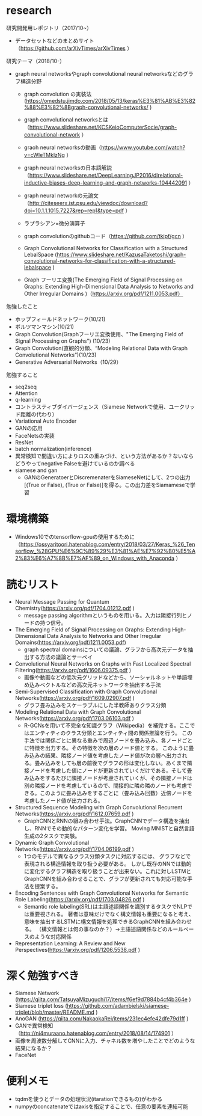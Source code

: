 
# research
研究開発用レポジトリ（2017/10~）
  - データセットなどのまとめサイト（https://github.com/arXivTimes/arXivTimes ）

研究テーマ（2018/10-）
  - graph neural networksやgraph convolutional neural networksなどのグラフ構造分野
    - graph convolution の実装法(https://omedstu.jimdo.com/2018/05/13/keras%E3%81%AB%E3%82%88%E3%82%8Bgraph-convolutional-networks/ )
    - graph convolutional networksとは（https://www.slideshare.net/KCSKeioComputerSocie/graph-convolutional-network ）
    - graoh neural networksの動画（https://www.youtube.com/watch?v=cWIeTMklzNg ）
    - graph neural networksの日本語解説（https://www.slideshare.net/DeepLearningJP2016/dlrelational-inductive-biases-deep-learning-and-graph-networks-104442091 ）
    - graph neural networkの元論文（http://citeseerx.ist.psu.edu/viewdoc/download?doi=10.1.1.1015.7227&rep=rep1&type=pdf ）
    - ラプラシアン=微分演算子
    
    - graph convolutionのgithubコード（https://github.com/tkipf/gcn ）
    - Graph Convolutional Networks for Classification with a Structured LebalSpace (https://www.slideshare.net/KazusaTaketoshi/graph-convolutional-networks-for-classification-with-a-structured-lebalspace )
    - Graph フーリエ変換(The Emerging Field of Signal Processing on Graphs: Extending High-Dimensional Data Analysis to Networks and Other Irregular Domains )（https://arxiv.org/pdf/1211.0053.pdf）
    
勉強したこと
  - ホップフィールドネットワーク(10/21)
  - ボルツマンマシン(10/21)
  - Graph Convolution(Graphフーリエ変換使用、"The Emerging Field of Signal Processing on Graphs") (10/23) 
  - Graph Convolution(直観的分類、“Modeling Relational Data with Graph Convolutional Networks”)(10/23)
  - Generative Adversarial Networks（10/29）

勉強すること
  - seq2seq
  - Attention
  - q-learning
  - コントラスティブダイバージェンス（Siamese Networkで使用、ユークリッド距離の代わり）
  - Variational Auto Encoder
  - GANの応用
  - FaceNetsの実装
  - ResNet
  - batch normalization(inference)
  - 異常検知で間違い方によりロスの重みづけ、という方法があるか？ないならどうやってnegative Falseを避けているのか調べる
  - siamese and gan
    - GANのGeneratoerとDiscremenaterをSiameseNetにして、2つの出力[(True or False), (True or False)]を得る。この出力差をSiamameseで学習
  
  
# 環境構築
  - Windows10でのtensorflow-gpuの使用するために（https://ossyaritoori.hatenablog.com/entry/2018/03/27/Keras_%26_Tensorflow_%28GPU%E6%9C%89%29%E3%81%AE%E7%92%B0%E5%A2%83%E6%A7%8B%E7%AF%89_on_Windows_with_Anaconda ）  
# 読むリスト
  - Neural Message Passing for Quantum Chemistry(https://arxiv.org/pdf/1704.01212.pdf )
    - message passing algorithmというものを用いる。入力は隣接行列とノードの持つ信号。
  - The Emerging Field of Signal Processing on Graphs: Extending High-Dimensional Data Analysis to Networks and Other Irregular Domains(https://arxiv.org/pdf/1211.0053.pdf)
    - graph spectral domainsについての議論、グラフから高次元データを抽出する方法の議論とサーベイ
  - Convolutional Neural Networks on Graphs with Fast Localized Spectral Filtering(https://arxiv.org/pdf/1606.09375.pdf )
    - 画像や動画などの低次元グリッドなどから、ソーシャルネットや単語埋め込みベクトルなどの高次元ネットワークを抽出する手法
  - Semi-Supervised Classification with Graph Convolutional Networks(https://arxiv.org/pdf/1609.02907.pdf )
    - グラフ畳み込みをスケーラブルにした半教師ありクラス分類
  - Modeling Relational Data with Graph Convolutional Networks(https://arxiv.org/pdf/1703.06103.pdf )
    - R-GCNsを用いて不完全な知識グラフ（Wikipedia）を補完する。ここではエンティティのクラス分類とエンティティ間の関係推論を行う。
    この手法では関係ごとに異なる重みで周辺ノードを畳み込み、各ノードごとに特徴を出力する。その特徴を次の層のノード値とする。
    このように畳み込みの結果、隣接ノード値を考慮したノード値が次の層へ出力される。畳み込みをしても層の前後でグラフの形は変化しない。あくまで隣接ノードを考慮した値にノードが更新されていくだけである。そして畳み込みをするたびに隣接ノードが考慮されていくが、その隣接ノードは別の隣接ノードを考慮しているので、間接的に隣の隣のノードも考慮できる。このように畳み込みをするごとに（畳み込み回数）近傍ノードを考慮したノード値が出力される。
  - Structured Sequence Modeling with Graph Convolutional Recurrent Networks(https://arxiv.org/pdf/1612.07659.pdf )
    - GraphCNNとRNNの組み合わせ手法。GraphCNNでデータ構造を抽出し、RNNでその動的なパターン変化を学習。
    Moving MNISTと自然言語生成の2タスクで実験。
  - Dynamic Graph Convolutional Networks(https://arxiv.org/pdf/1704.06199.pdf )
    - 1つのモデルで異なるクラス分類タスクに対応するには、
    グラフなどで表現される構造情報を取り扱う必要がある。
    しかし既存のNNでは動的に変化するグラフ構造を取り扱うことが出来ない。これに対しLSTMとGraphCNNを組み合わせることで、グラフが更新されても対応可能な手法を提案する。
  - Encoding Sentences with Graph Convolutional Networks for Semantic Role Labeling(https://arxiv.org/pdf/1703.04826.pdf )
    - Semantic role labeling(SRL)は主語述語関係を識別するタスクでNLPでは重要視される。
    著者は意味だけでなく構文情報も重要になると考え、意味を抽出するLSTMに構文情報を処理できるGraphCNNを組み合わせる。
    （構文情報とは何の事なのか？）→主語述語関係などのルールベースのような対応関係
  - Representation Learning: A Review and New Perspectives(https://arxiv.org/pdf/1206.5538.pdf )    

# 深く勉強すべき
- Siamese Network (https://qiita.com/TatsuyaMizuguchi17/items/f6ef9d7884b4cf4b364e )
- Siamese triplet loss (https://github.com/adambielski/siamese-triplet/blob/master/README.md )
- AnoGAN (https://qiita.com/NakaokaRei/items/231ec4efe42dfe79d1ff )
- GANで異常検知（http://ni4muraano.hatenablog.com/entry/2018/08/14/174901 ）
- 画像を周波数分解してCNNに入力、チャネル数を増やしたことでどのような結果になるか？
- FaceNet
# 便利メモ
  - tqdmを使うとデータの処理状況(itarationできるもの)がわかる
  - numpyのconcatenateではaxisを指定することで、任意の要素を連結可能
